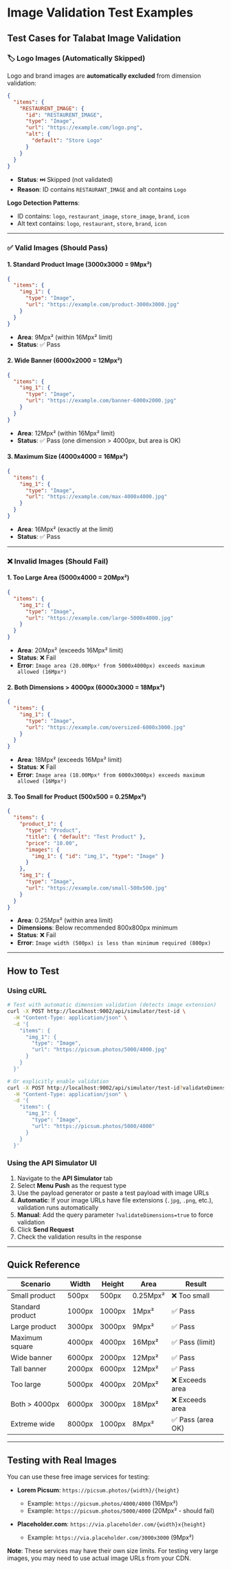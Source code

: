 # Image Validation Test Examples

## Test Cases for Talabat Image Validation

### 🏷️ Logo Images (Automatically Skipped)

Logo and brand images are **automatically excluded** from dimension validation:

```json
{
  "items": {
    "RESTAURENT_IMAGE": {
      "id": "RESTAURENT_IMAGE",
      "type": "Image",
      "url": "https://example.com/logo.png",
      "alt": {
        "default": "Store Logo"
      }
    }
  }
}
```
- **Status**: ⏭️ Skipped (not validated)
- **Reason**: ID contains `RESTAURANT_IMAGE` and alt contains `Logo`

**Logo Detection Patterns**:
- ID contains: `logo`, `restaurant_image`, `store_image`, `brand`, `icon`
- Alt text contains: `logo`, `restaurant`, `store`, `brand`, `icon`

---

### ✅ Valid Images (Should Pass)

#### 1. Standard Product Image (3000x3000 = 9Mpx²)
```json
{
  "items": {
    "img_1": {
      "type": "Image",
      "url": "https://example.com/product-3000x3000.jpg"
    }
  }
}
```
- **Area**: 9Mpx² (within 16Mpx² limit)
- **Status**: ✅ Pass

#### 2. Wide Banner (6000x2000 = 12Mpx²)
```json
{
  "items": {
    "img_1": {
      "type": "Image",
      "url": "https://example.com/banner-6000x2000.jpg"
    }
  }
}
```
- **Area**: 12Mpx² (within 16Mpx² limit)
- **Status**: ✅ Pass (one dimension > 4000px, but area is OK)

#### 3. Maximum Size (4000x4000 = 16Mpx²)
```json
{
  "items": {
    "img_1": {
      "type": "Image",
      "url": "https://example.com/max-4000x4000.jpg"
    }
  }
}
```
- **Area**: 16Mpx² (exactly at the limit)
- **Status**: ✅ Pass

---

### ❌ Invalid Images (Should Fail)

#### 1. Too Large Area (5000x4000 = 20Mpx²)
```json
{
  "items": {
    "img_1": {
      "type": "Image",
      "url": "https://example.com/large-5000x4000.jpg"
    }
  }
}
```
- **Area**: 20Mpx² (exceeds 16Mpx² limit)
- **Status**: ❌ Fail
- **Error**: `Image area (20.00Mpx² from 5000x4000px) exceeds maximum allowed (16Mpx²)`

#### 2. Both Dimensions > 4000px (6000x3000 = 18Mpx²)
```json
{
  "items": {
    "img_1": {
      "type": "Image",
      "url": "https://example.com/oversized-6000x3000.jpg"
    }
  }
}
```
- **Area**: 18Mpx² (exceeds 16Mpx² limit)
- **Status**: ❌ Fail
- **Error**: `Image area (18.00Mpx² from 6000x3000px) exceeds maximum allowed (16Mpx²)`

#### 3. Too Small for Product (500x500 = 0.25Mpx²)
```json
{
  "items": {
    "product_1": {
      "type": "Product",
      "title": { "default": "Test Product" },
      "price": "10.00",
      "images": {
        "img_1": { "id": "img_1", "type": "Image" }
      }
    },
    "img_1": {
      "type": "Image",
      "url": "https://example.com/small-500x500.jpg"
    }
  }
}
```
- **Area**: 0.25Mpx² (within area limit)
- **Dimensions**: Below recommended 800x800px minimum
- **Status**: ❌ Fail
- **Error**: `Image width (500px) is less than minimum required (800px)`

---

## How to Test

### Using cURL

```bash
# Test with automatic dimension validation (detects image extension)
curl -X POST http://localhost:9002/api/simulator/test-id \
  -H "Content-Type: application/json" \
  -d '{
    "items": {
      "img_1": {
        "type": "Image",
        "url": "https://picsum.photos/5000/4000.jpg"
      }
    }
  }'

# Or explicitly enable validation
curl -X POST http://localhost:9002/api/simulator/test-id?validateDimensions=true \
  -H "Content-Type: application/json" \
  -d '{
    "items": {
      "img_1": {
        "type": "Image",
        "url": "https://picsum.photos/5000/4000"
      }
    }
  }'
```

### Using the API Simulator UI

1. Navigate to the **API Simulator** tab
2. Select **Menu Push** as the request type
3. Use the payload generator or paste a test payload with image URLs
4. **Automatic**: If your image URLs have file extensions (`.jpg`, `.png`, etc.), validation runs automatically
5. **Manual**: Add the query parameter `?validateDimensions=true` to force validation
6. Click **Send Request**
7. Check the validation results in the response

---

## Quick Reference

| Scenario | Width | Height | Area | Result |
|----------|-------|--------|------|--------|
| Small product | 500px | 500px | 0.25Mpx² | ❌ Too small |
| Standard product | 1000px | 1000px | 1Mpx² | ✅ Pass |
| Large product | 3000px | 3000px | 9Mpx² | ✅ Pass |
| Maximum square | 4000px | 4000px | 16Mpx² | ✅ Pass (limit) |
| Wide banner | 6000px | 2000px | 12Mpx² | ✅ Pass |
| Tall banner | 2000px | 6000px | 12Mpx² | ✅ Pass |
| Too large | 5000px | 4000px | 20Mpx² | ❌ Exceeds area |
| Both > 4000px | 6000px | 3000px | 18Mpx² | ❌ Exceeds area |
| Extreme wide | 8000px | 1000px | 8Mpx² | ✅ Pass (area OK) |

---

## Testing with Real Images

You can use these free image services for testing:

- **Lorem Picsum**: `https://picsum.photos/{width}/{height}`
  - Example: `https://picsum.photos/4000/4000` (16Mpx²)
  - Example: `https://picsum.photos/5000/4000` (20Mpx² - should fail)

- **Placeholder.com**: `https://via.placeholder.com/{width}x{height}`
  - Example: `https://via.placeholder.com/3000x3000` (9Mpx²)

**Note**: These services may have their own size limits. For testing very large images, you may need to use actual image URLs from your CDN.
